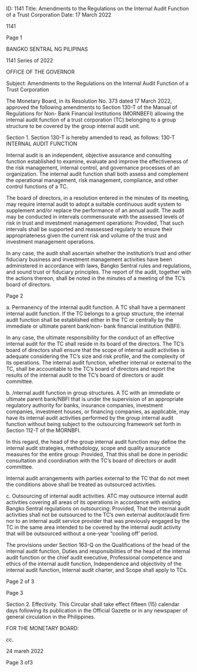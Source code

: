 ID: 1141
Title: Amendments to the Regulations on the Internal Audit Function of a Trust Corporation
Date: 17 March 2022

1141

Page 1

BANGKO SENTRAL NG PILIPINAS

1141 Series of 2022

OFFICE OF THE GOVERNOR

Subject: Amendments to the Regulations on the Internal Audit Function of a Trust Corporation

The Monetary Board, in its Resolution No. 373 dated 17 March 2022, approved the following amendments to Section 130-T of the Manual of Regulations for Non- Bank Financial Institutions (MORNBEFI) allowing the internal audit function of a trust corporation (TC) belonging to a group structure to be covered by the group internal audit unit.

Section 1. Section 130-T is hereby amended to read, as follows: 130-T INTERNAL AUDIT FUNCTION

Internal audit is an independent, objective assurance and consulting function established to examine, evaluate and improve the effectiveness of the risk management, internal control, and governance processes of an organization. The internal audit function shall both assess and complement the operational management, risk management, compliance, and other control functions of a TC.

The board of directors, in a resolution entered in the minutes of its meeting, may require internal audit to adopt a suitable continuous audit system to supplement and/or replace the performance of an annual audit. The audit may be conducted in intervals commensurate with the assessed levels of risk in trust and investment management operations: Provided, That such intervals shall be supported and reassessed regularly to ensure their appropriateness given the current risk and volume of the trust and investment management operations.

In any case, the audit shall ascertain whether the institution’s trust and other fiduciary business and investment management activities have been administered in accordance with laws, Bangko Sentral rules and regulations, and sound trust or fiduciary principles. The report of the audit, together with the actions thereon, shall be noted in the minutes of a meeting of the TC’s board of directors.

Page 2

a. Permanency of the internal audit function. A TC shall have a permanent internal audit function. If the TC belongs to a group structure, the internal audit function shall be established either in the TC or centrally by the immediate or ultimate parent bank/non- bank financial institution (NBFI).

In any case, the ultimate responsibility for the conduct of an effective internal audit for the TC shall reside in its board of the directors. The TC’s board of directors shall ensure that the scope of internal audit activities is adequate considering the TC’s size and risk profile, and the complexity of its operations. The internal audit function, whether internal or external to the TC, shall be accountable to the TC’s board of directors and report the results of the internal audit to the TC’s board of directors or audit committee.

b. /nternal audit function in group structures. A TC with an immediate or ultimate parent bank/NBFI that is under the supervision of an appropriate regulatory authority for banks, insurance companies, investment companies, investment houses, or financing companies, as applicable, may have its internal audit activities performed by the group internal audit function without being subject to the outsourcing framework set forth in Section 112-T of the MORNBFI.

In this regard, the head of the group internal audit function may define the internal audit strategies, methodology, scope and quality assurance measures for the entire group: Provided, That this shall be done in periodic consultation and coordination with the TC’s board of directors or audit committee.

Internal audit arrangements with parties external to the TC that do not meet the conditions above shall be treated as outsourced activities.

c. Outsourcing of internal audit activities. ATC may outsource internal audit activities covering all areas of its operations in accordance with existing Bangko Sentral regulations on outsourcing: Provided, That the internal audit activities shall not be outsourced to the TC’s own external auditor/audit firm nor to an internal audit service provider that was previously engaged by the TC in the same area intended to be covered by the internal audit activity that will be outsourced without a one-year “cooling off’ period.

The provisions under Section 163-Q on the Qualifications of the head of the internal audit function, Duties and responsibilities of the head of the internal audit function or the chief audit executive, Professional competence and ethics of the internal audit function, Independence and objectivity of the internal audit function, Internal audit charter, and Scope shall apply to TCs.

Page 2 of 3

Page 3

Section 2. Effectivity. This Circular shall take effect fifteen (15) calendar days following its publication in the Official Gazette or in any newspaper of general circulation in the Philippines.

FOR THE MONETARY BOARD:

cc.

24 mareh 2022

Page 3 of3